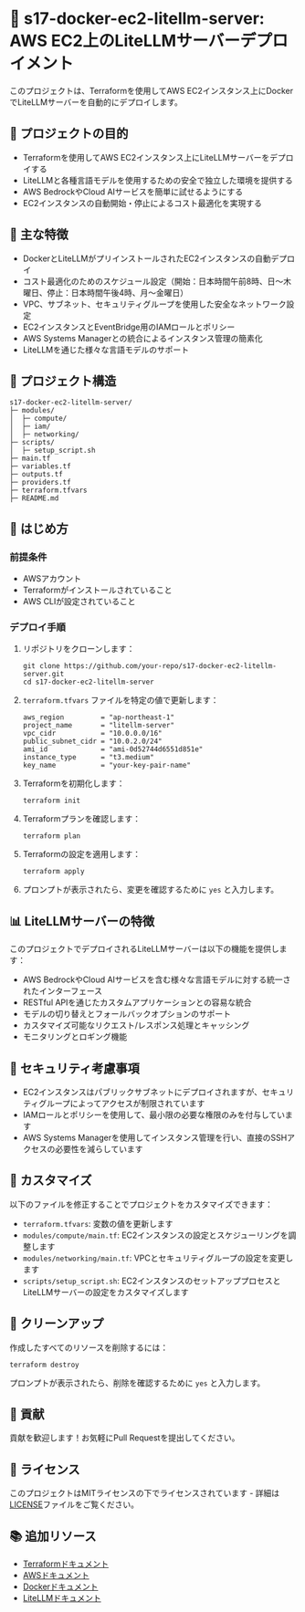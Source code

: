 # 🚀 s17-docker-ec2-litellm-server: AWS EC2上のLiteLLMサーバーデプロイメント

このプロジェクトは、Terraformを使用してAWS EC2インスタンス上にDockerでLiteLLMサーバーを自動的にデプロイします。

## 🎯 プロジェクトの目的

- Terraformを使用してAWS EC2インスタンス上にLiteLLMサーバーをデプロイする
- LiteLLMと各種言語モデルを使用するための安全で独立した環境を提供する
- AWS BedrockやCloud AIサービスを簡単に試せるようにする
- EC2インスタンスの自動開始・停止によるコスト最適化を実現する

## 🌟 主な特徴

- DockerとLiteLLMがプリインストールされたEC2インスタンスの自動デプロイ
- コスト最適化のためのスケジュール設定（開始：日本時間午前8時、日〜木曜日、停止：日本時間午後4時、月〜金曜日）
- VPC、サブネット、セキュリティグループを使用した安全なネットワーク設定
- EC2インスタンスとEventBridge用のIAMロールとポリシー
- AWS Systems Managerとの統合によるインスタンス管理の簡素化
- LiteLLMを通じた様々な言語モデルのサポート

## 📁 プロジェクト構造

```
s17-docker-ec2-litellm-server/
├─ modules/
│  ├─ compute/
│  ├─ iam/
│  ├─ networking/
├─ scripts/
│  ├─ setup_script.sh
├─ main.tf
├─ variables.tf
├─ outputs.tf
├─ providers.tf
├─ terraform.tfvars
├─ README.md
```

## 🚀 はじめ方

### 前提条件

- AWSアカウント
- Terraformがインストールされていること
- AWS CLIが設定されていること

### デプロイ手順

1. リポジトリをクローンします：
   ```
   git clone https://github.com/your-repo/s17-docker-ec2-litellm-server.git
   cd s17-docker-ec2-litellm-server
   ```

2. `terraform.tfvars` ファイルを特定の値で更新します：
   ```
   aws_region         = "ap-northeast-1"
   project_name       = "litellm-server"
   vpc_cidr           = "10.0.0.0/16"
   public_subnet_cidr = "10.0.2.0/24"
   ami_id             = "ami-0d52744d6551d851e"
   instance_type      = "t3.medium"
   key_name           = "your-key-pair-name"
   ```

3. Terraformを初期化します：
   ```
   terraform init
   ```

4. Terraformプランを確認します：
   ```
   terraform plan
   ```

5. Terraformの設定を適用します：
   ```
   terraform apply
   ```

6. プロンプトが表示されたら、変更を確認するために `yes` と入力します。

## 📊 LiteLLMサーバーの特徴

このプロジェクトでデプロイされるLiteLLMサーバーは以下の機能を提供します：

- AWS BedrockやCloud AIサービスを含む様々な言語モデルに対する統一されたインターフェース
- RESTful APIを通じたカスタムアプリケーションとの容易な統合
- モデルの切り替えとフォールバックオプションのサポート
- カスタマイズ可能なリクエスト/レスポンス処理とキャッシング
- モニタリングとロギング機能

## 🔐 セキュリティ考慮事項

- EC2インスタンスはパブリックサブネットにデプロイされますが、セキュリティグループによってアクセスが制限されています
- IAMロールとポリシーを使用して、最小限の必要な権限のみを付与しています
- AWS Systems Managerを使用してインスタンス管理を行い、直接のSSHアクセスの必要性を減らしています

## 📝 カスタマイズ

以下のファイルを修正することでプロジェクトをカスタマイズできます：

- `terraform.tfvars`: 変数の値を更新します
- `modules/compute/main.tf`: EC2インスタンスの設定とスケジューリングを調整します
- `modules/networking/main.tf`: VPCとセキュリティグループの設定を変更します
- `scripts/setup_script.sh`: EC2インスタンスのセットアッププロセスとLiteLLMサーバーの設定をカスタマイズします

## 🧹 クリーンアップ

作成したすべてのリソースを削除するには：

```
terraform destroy
```

プロンプトが表示されたら、削除を確認するために `yes` と入力します。

## 🤝 貢献

貢献を歓迎します！お気軽にPull Requestを提出してください。

## 📜 ライセンス

このプロジェクトはMITライセンスの下でライセンスされています - 詳細は[LICENSE](LICENSE)ファイルをご覧ください。

## 📚 追加リソース

- [Terraformドキュメント](https://www.terraform.io/docs/index.html)
- [AWSドキュメント](https://docs.aws.amazon.com/)
- [Dockerドキュメント](https://docs.docker.com/)
- [LiteLLMドキュメント](https://github.com/BerriAI/litellm)
